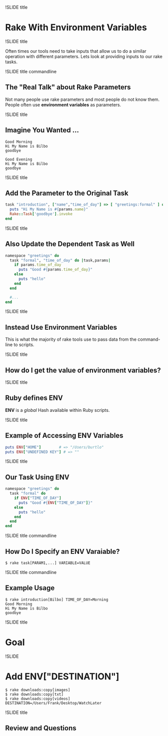 !SLIDE title

# Rake With Environment Variables

!SLIDE title

Often times our tools need to take inputs that allow us to do a similar
operation with different parameters. Lets look at providing inputs to our
rake tasks.

!SLIDE title commandline

## The "Real Talk" about Rake Parameters

Not many people use rake parameters and most people do not know them. People
often use **environment variables** as parameters.

!SLIDE title

## Imagine You Wanted ...

```
Good Morning
Hi My Name is Bilbo
goodbye
```

```
Good Evening
Hi My Name is Bilbo
goodbye
```

!SLIDE title

## Add the Parameter to the Original Task

```ruby
task "introduction", ["name","time_of_day"] => [ "greetings:formal" ] do |task,params|
  puts "Hi My Name is #{params.name}"
  Rake::Task['goodbye'].invoke
end
```

!SLIDE title

## Also Update the Dependent Task as Well

```ruby
namespace "greetings" do
  task "formal", "time_of_day" do |task,params|
    if params.time_of_day
      puts "Good #{params.time_of_day}"
    else
      puts "hello"
    end
  end

  #...
end
```

!SLIDE title

## Instead Use Environment Variables

This is what the majority of rake tools use to pass data from the command-line
to scripts.

!SLIDE title

## How do I get the value of environment variables?

!SLIDE title

## Ruby defines ENV

**ENV** is a *global* Hash available within Ruby scripts.

!SLIDE title

## Example of Accessing ENV Variables

```ruby
puts ENV["HOME"]        # => "/Users/burtlo"
puts ENV["UNDEFINED KEY"] # => ""
```

!SLIDE title

## Our Task Using ENV

```ruby
namespace "greetings" do
  task "formal" do
    if ENV["TIME_OF_DAY"]
      puts "Good #{ENV["TIME_OF_DAY"]}"
    else
      puts "hello"
    end
  end
end
```

!SLIDE title commandline

## How Do I Specify an ENV Varaiable?

```
$ rake task[PARAM1,...] VARIABLE=VALUE
```

!SLIDE title commandline

## Example Usage

```
$ rake introduction[Bilbo] TIME_OF_DAY=Morning
Good Morning
Hi My Name is Bilbo
goodbye
```

!SLIDE title

# Goal

!SLIDE

# Add ENV["DESTINATION"]

```
$ rake downloads:copy[images]
$ rake downloads:copy[txt]
$ rake downloads:copy[videos] DESTINATION=/Users/Frank/Desktop/WatchLater
```

!SLIDE title

## Review and Questions

